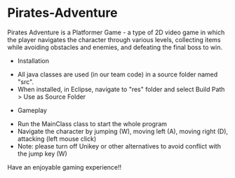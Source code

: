# Pirates-Adventure
Pirates Adventure is a Platformer Game - a type of 2D video game in which the player navigates the character through various levels, collecting items while avoiding obstacles and enemies, and defeating the final boss to win. 

* Installation
- All java classes are used (in our team code) in a source folder named "src".
- When installed, in Eclipse, navigate to "res" folder and select Build Path > Use as Source Folder 

* Gameplay
 - Run the MainClass class to start the whole program
 - Navigate the character by jumping (W), moving left (A), moving right (D), attacking (left mouse click)
 - Note: please turn off Unikey or other alternatives to avoid conflict with the jump key (W) 

Have an enjoyable gaming experience!!
